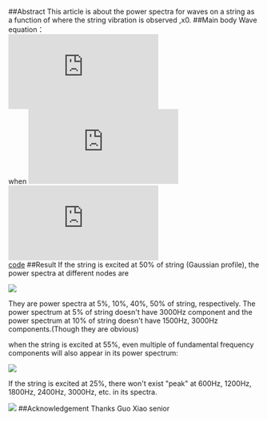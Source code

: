 ##Abstract
This article is about  the power spectra for waves on a string as a function of where the string vibration is observed ,x0.
##Main body
Wave equation：    
![](http://latex.codecogs.com/gif.latex?%5Cfrac%7B%5Cpartial%20%5E%7B2%7Dy%7D%7B%5Cpartial%20t%5E%7B2%7D%7D%3Dc%5E%7B2%7D%5Cfrac%7B%5Cpartial%20%5E%7B2%7Dy%7D%7B%5Cpartial%20x%5E%7B2%7D%7D)    
when ![](http://latex.codecogs.com/gif.latex?r%3Dc%5Cfrac%7B%5CDelta%20t%7D%7B%5CDelta%20x%7D)    
![](http://latex.codecogs.com/gif.latex?y%28i%2Cn&plus;1%29%3D2%281-r%5E%7B2%7D%29y%28i%2Cn%29-y%28i%2Cn-1%29&plus;r%5E%7B2%7D%5By%28i&plus;1%2Cn%29&plus;y%28i-1%2Cn%29%5D)    
[code](https://github.com/oohhooh/compuational_physics_N2014301020080/blob/master/homework13.py)
##Result
If the string is excited at 50% of string (Gaussian profile), the power spectra at different nodes are 

![](https://github.com/guoxiaowhu/computationalphysics_N2013301020099/raw/master/problem6.13.png)

They are power spectra at 5%, 10%, 40%, 50% of string, respectively. 
The power spectrum at 5% of string doesn't have 3000Hz component and the power spectrum at 10% of string doesn't have 1500Hz, 3000Hz components.(Though they are obvious) 

when the string is excited at 55%, even multiple of fundamental frequency components will also appear in its power spectrum: 

![](https://github.com/guoxiaowhu/computationalphysics_N2013301020099/raw/master/problem6.13%20not%20center.png)

If the string is excited at 25%, there won't exist "peak" at 600Hz, 1200Hz, 1800Hz, 2400Hz, 3000Hz, etc. in its spectra. 

![](https://github.com/guoxiaowhu/computationalphysics_N2013301020099/raw/master/problem6.13%2025%25.png)
##Acknowledgement
Thanks Guo Xiao senior
